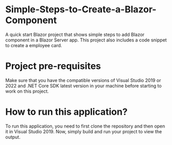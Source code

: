 # Simple-Steps-to-Create-a-Blazor-Component
A quick start Blazor project that shows simple steps to add Blazor component in a Blazor Server app. This project also includes a code snippet to create a employee card.

# Project pre-requisites
Make sure that you have the compatible versions of Visual Studio 2019 or 2022 and .NET Core SDK latest version in your machine before starting to work on this project.

# How to run this application?
To run this application, you need to first clone the repository and then open it in Visual Studio 2019. Now, simply build and run your project to view the output.